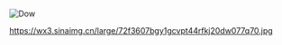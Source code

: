 
![ Dow ](https://wx3.sinaimg.cn/large/72f3607bgy1gcvpt44rfkj20dw077q70.jpg)

https://wx3.sinaimg.cn/large/72f3607bgy1gcvpt44rfkj20dw077q70.jpg
